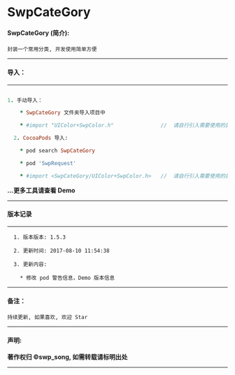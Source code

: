 # SwpCateGory


#### SwpCateGory (简介):

```
封装一个常用分类, 开发使用简单方便
```
---


#### 导入：

-------

```ruby

1. 手动导入：

 	* SwpCateGory 文件夹导入项目中

    * #import "UIColor+SwpColor.h"               //  请自行引入需要使用的类目

  2. CocoaPods 导入:

    * pod search SwpCateGory

    * pod 'SwpRequest'

    * #import <SwpCateGory/UIColor+SwpColor.h>   //  请自行引入需要使用的类目

```

**...更多工具请查看 Demo**

-------

#### 版本记录

-------
```
  1. 版本版本: 1.5.3

  2. 更新时间: 2017-08-10 11:54:38

  3. 更新内容:

    * 修改 pod 警告信息，Demo 版本信息

```
-------


#### 备注：
```
持续更新, 如果喜欢, 欢迎 Star
```

-------

#### 声明:

**著作权归 ©swp_song, 如需转载请标明出处**

-------
